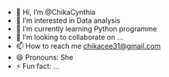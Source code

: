 - 👋 Hi, I’m @ChikaCynthia
- 👀 I’m interested in Data analysis
- 🌱 I’m currently learning Python programme
- 💞️ I’m looking to collaborate on ...
- 📫 How to reach me chikacee31@gmail.com
- 😄 Pronouns: She
- ⚡ Fun fact: ...

<!---
ChikaCynthia/ChikaCynthia is a ✨ special ✨ repository because its `README.md` (this file) appears on your GitHub profile.
You can click the Preview link to take a look at your changes.
--->
